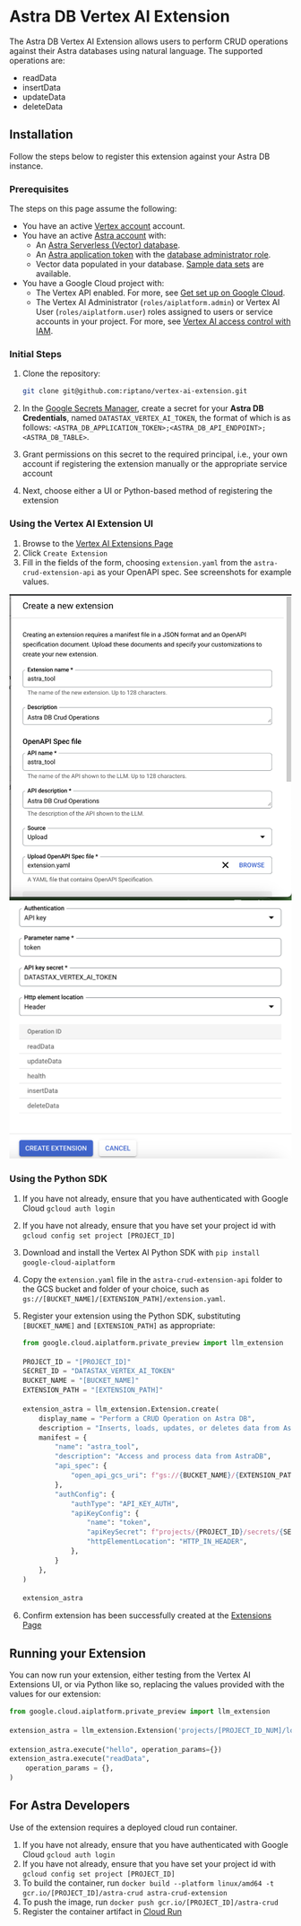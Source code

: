 # Astra DB Vertex AI Extension

The Astra DB Vertex AI Extension allows users to perform CRUD operations against their Astra databases using natural language. The supported operations are:

- readData
- insertData
- updateData
- deleteData

## Installation

Follow the steps below to register this extension against your Astra DB instance.

### Prerequisites

The steps on this page assume the following:

- You have an active [Vertex account](https://cloud.google.com/vertex-ai/) account.
- You have an active [Astra account](https://astra.datastax.com/signup) with:
  - An [Astra Serverless (Vector) database](https://docs.datastax.com/en/astra/astra-db-vector/databases/create-database.html#create-vector-database).
  - An [Astra application token](https://docs.datastax.com/en/astra/astra-db-vector/administration/manage-application-tokens.html) with the [database administrator role](https://docs.datastax.com/en/astra/astra-db-vector/administration/manage-database-access.html).
  - Vector data populated in your database. [Sample data sets](https://docs.datastax.com/en/astra/astra-db-vector/databases/load-data.html#load-sample-vector-data) are available.
- You have a Google Cloud project with:
  - The Vertex API enabled. For more, see [Get set up on Google Cloud](https://cloud.google.com/vertex-ai/docs/start/cloud-environment).
  - The Vertex AI Administrator (`roles/aiplatform.admin`) or Vertex AI User (`roles/aiplatform.user`) roles assigned to users or service accounts in your project. For more, see [Vertex AI access control with IAM](https://cloud.google.com/vertex-ai/docs/general/access-control).

### Initial Steps

1. Clone the repository:

    ```bash
    git clone git@github.com:riptano/vertex-ai-extension.git
    ```

2. In the <a href="https://console.cloud.google.com/security/secret-manager" target="_blank">Google Secrets Manager</a>, create a secret for your **Astra DB Credentials**, named `DATASTAX_VERTEX_AI_TOKEN`, the format of which is as follows: `<ASTRA_DB_APPLICATION_TOKEN>;<ASTRA_DB_API_ENDPOINT>;<ASTRA_DB_TABLE>`.
3. Grant permissions on this secret to the required principal, i.e., your own account if registering the extension manually or the appropriate service account
4. Next, choose either a UI or Python-based method of registering the extension

### Using the Vertex AI Extension UI

1. Browse to the <a href="https://console.cloud.google.com/vertex-ai/extensions" target="_blank">Vertex AI Extensions Page</a>
2. Click `Create Extension`
3. Fill in the fields of the form, choosing `extension.yaml` from the `astra-crud-extension-api` as your OpenAPI spec. See screenshots for example values.

![Example of Registering Astra Extension](images/vertexai1.png)
![Example of Registering Astra Extension](images/vertexai2.png)

### Using the Python SDK

1. If you have not already, ensure that you have authenticated with Google Cloud `gcloud auth login`
2. If you have not already, ensure that you have set your project id with `gcloud config set project [PROJECT_ID]`
3. Download and install the Vertex AI Python SDK with `pip install google-cloud-aiplatform`
4. Copy the `extension.yaml` file in the `astra-crud-extension-api` folder to the GCS bucket and folder of your choice, such as `gs://[BUCKET_NAME]/[EXTENSION_PATH]/extension.yaml`.
5. Register your extension using the Python SDK, substituting `[BUCKET_NAME]` and `[EXTENSION_PATH]` as appropriate:

    ```python
    from google.cloud.aiplatform.private_preview import llm_extension
  
    PROJECT_ID = "[PROJECT_ID]"
    SECRET_ID = "DATASTAX_VERTEX_AI_TOKEN"
    BUCKET_NAME = "[BUCKET_NAME]"
    EXTENSION_PATH = "[EXTENSION_PATH]"
    
    extension_astra = llm_extension.Extension.create(
        display_name = "Perform a CRUD Operation on Astra DB",
        description = "Inserts, loads, updates, or deletes data from Astra DB and returns it to the user",
        manifest = {
            "name": "astra_tool",
            "description": "Access and process data from AstraDB",
            "api_spec": {
                "open_api_gcs_uri": f"gs://{BUCKET_NAME}/{EXTENSION_PATH}/extension.yaml"
            },
            "authConfig": {
                "authType": "API_KEY_AUTH",
                "apiKeyConfig": {
                    "name": "token",
                    "apiKeySecret": f"projects/{PROJECT_ID}/secrets/{SECRET_ID}/versions/1",
                    "httpElementLocation": "HTTP_IN_HEADER",
                },
            }
        },
    )
    
    extension_astra
    ```

6. Confirm extension has been successfully created at the <a href='https://console.cloud.google.com/vertex-ai/extensions' target='_blank'>Extensions Page</a>

## Running your Extension

You can now run your extension, either testing from the Vertex AI Extensions UI, or via Python like so, replacing the values provided with the values for our extension:

```python
from google.cloud.aiplatform.private_preview import llm_extension

extension_astra = llm_extension.Extension('projects/[PROJECT_ID_NUM]/locations/us-central1/extensions/[EXTENSION_ID_NUM]')

extension_astra.execute("hello", operation_params={})
extension_astra.execute("readData",
    operation_params = {},
)
```

## For Astra Developers

Use of the extension requires a deployed cloud run container.

1. If you have not already, ensure that you have authenticated with Google Cloud `gcloud auth login`
2. If you have not already, ensure that you have set your project id with `gcloud config set project [PROJECT_ID]`
3. To build the container, run `docker build --platform linux/amd64 -t gcr.io/[PROJECT_ID]/astra-crud astra-crud-extension`
4. To push the image, run `docker push gcr.io/[PROJECT_ID]/astra-crud`
5. Register the container artifact in <a href='https://console.cloud.google.com/run/create' target='_blank'>Cloud Run</a>
